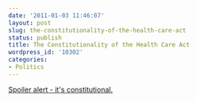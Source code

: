 ```yaml
---
date: '2011-01-03 11:46:07'
layout: post
slug: the-constitutionality-of-the-health-care-act
status: publish
title: The Constitutionality of the Health Care Act
wordpress_id: '10302'
categories:
- Politics
---
```


[Spoiler alert - it's constitutional.](http://www.theatlantic.com/national/archive/10/12/health-care-suits-separating-law-from-spin/68675/)
